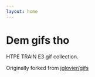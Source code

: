 ```yaml
---
layout: home
---
```


# Dem gifs tho

HTPE TRAIN E3 gif collection.

Originally forked from [jglovier/gifs](https://github.com/jglovier/gifs)
